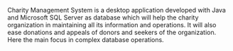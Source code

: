 Charity Management System is a desktop application developed with Java and Microsoft SQL Server as database which will help the charity organization in maintaining all its information and operations. It will also ease donations and appeals of donors and seekers of the organization. Here the main focus in complex database operations.
 
